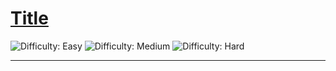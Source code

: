 <h1><a href="">Title</a></h1>

![Difficulty: Easy](https://img.shields.io/badge/Difficulty-Easy-46c6c2?style=for-the-badge&logo=)
![Difficulty: Medium](https://img.shields.io/badge/Difficulty-Medium-fac31d?style=for-the-badge&logo=)
![Difficulty: Hard](https://img.shields.io/badge/Difficulty-Hard-f8615c?style=for-the-badge&logo=)

---
